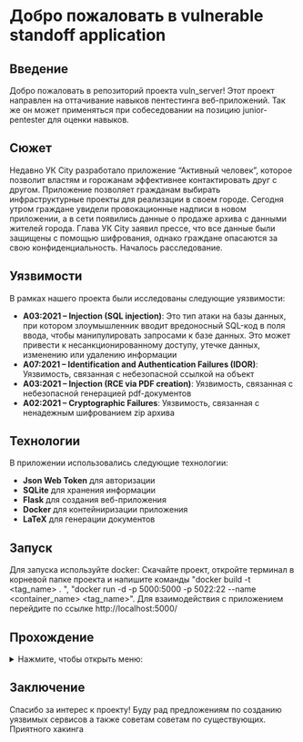 # Добро пожаловать в vulnerable standoff application

## Введение
Добро пожаловать в репозиторий проекта vuln_server! Этот проект направлен на оттачивание навыков пентестинга веб-приложений. Так же он может применяться при собеседовании на позицию junior-pentester для оценки навыков.

## Сюжет
Недавно УК City разработало приложение “Активный человек”, которое позволит властям и горожанам эффективнее контактировать друг с другом. Приложение позволяет гражданам выбирать инфраструктурные проекты для реализации в своем городе. Сегодня утром граждане увидели провокационные надписи в новом приложении, а в сети появились данные о продаже архива с данными жителей города. Глава УК City заявил прессе, что все данные были защищены с помощью шифрования, однако граждане опасаются за свою конфиденциальность. Началось расследование.

## Уязвимости
В рамках нашего проекта были исследованы следующие уязвимости:

- **A03:2021 – Injection (SQL injection)**: Это тип атаки на базы данных, при котором злоумышленник вводит вредоносный SQL-код в поля ввода, чтобы манипулировать запросами к базе данных. Это может привести к несанкционированному доступу, утечке данных, изменению или удалению информации
- **A07:2021 – Identification and Authentication Failures (IDOR)**: Уязвимость, связанная с небезопасной ссылкой на объект
- **A03:2021 – Injection (RCE via PDF creation)**: Уязвимость, связанная с небезопасной генерацией pdf-документов
- **A02:2021 – Cryptographic Failures**: Уязвимость, связанная с ненадежным шифрованием zip архива

## Технологии
В приложении использовались следующие технологии:
- **Json Web Token** для авторизации
- **SQLite** для хранения информации
- **Flask** для создания веб-приложения
- **Docker** для контейниризации приложения
- **LaTeX** для генерации документов

## Запуск
Для запуска используйте docker:
Скачайте проект, откройте терминал в корневой папке проекта и напишите команды "docker build -t <tag_name> . ", "docker run -d -p 5000:5000 -p 5022:22 --name <container_name> <tag_name>". Для взаимодействия с приложением перейдите по ссылке http://localhost:5000/

## Прохождение
<details>
  <summary>Нажмите, чтобы открыть меню:</summary>
  - Заходим на сайт, оцениваем функциональность
  - Регистрируемся
  - Видим, что мы можем поставить лайк, а также подтвердить аккаунт. На этом этапе эксплуатируем or-based SQL-injection ![тык](https://book.hacktricks.xyz/pentesting-web/sql-injection) и ![тык](https://www.google.com/url?sa=t&source=web&rct=j&opi=89978449&url=https://portswigger.net/web-security/sql-injection/cheat-sheet&ved=2ahUKEwjlq6yxgOmIAxVDFBAIHf9XFwgQFnoECBcQAQ&usg=AOvVaw1-chxB0XFPiDFl3H0x7eal)
  - После подтверждения аккаунта нам становится доступен вход по QR. Декодируем его и видим, что для входа, используется токен и id пользователя. Меняем id на id админа
  - Оцениваем функциональность, которая доступна админу. Видим, что мы можем закрыть проект, однако, нам нехватает голосов граждан. Проведя фаззинг, видим, что данный эндпоинт также поддерживает метод POST. Далее подбираем параметр (helper), который нужно передать, чтобы обойти проверку на голоса (True)
  - Оцениваем функциональность, закрываем проект и получаем сгенерированный pdf-документ. Используя Exiftool определяем, что при генерировании использовался пакет LaTeX ![клик](https://book.hacktricks.xyz/pentesting-web/formula-csv-doc-latex-ghostscript-injection#command-execution)
  - С помощью полезных нагрузок, приведенных в ссылке выше, проводим разведку сервера. В папке /root/.ssh находим приватный ключ id_rsa. Получаем его в pdf при помощи нагрузки 
  {\scriptsize 
\immediate\write18{cat /home/simple-user/.ssh/id_rsa | base64 > output}
\input{output}}
\end{center}
\end{document}
  - Декодируем и сохраняем в файл id_rsa (cat id_in_base64 | base64 -d > id_rsa). Видим, что это зашифрованный ключ.
  - используя ssh2john создаем hash данного ключа (ssh2john id_rsa > hash). С помощью John the Ripper подбираем пароль (john hash -wordllist=/path/to/rockyou). Получаем пароль и входим на сервер ("droopy")
  - По сюжету необходимо получить доступ к конфиденциальным данным, поэтому проводим разведку, в рабочей папке /app/instance находим archive.zip, защищенный паролем. Однако в нем используется слабое шифрование ![тык](https://jizen0x01.github.io/Mess-Me-Writeup/#) и ![тык](https://github.com/kimci86/bkcrack/blob/master/example/tutorial.md). Фотографию находим
  - Используя приведенные ссылки выше получаем доступ к содержимому архива: Создаем plain командой <echo -n "\x89\x50\x4e\x47\x0d\x0a\x1a\x0a\x00\x00\x00\x0d\x49\x48\x44\x52" > plain.text>
  ![Проверяем содержимое архива](https://github.com/Loftven/standoff_app/blob/master/assets/1.png)
  ![Запускаем взлом](https://github.com/Loftven/standoff_app/blob/master/assets/2.png)
  ![Дешифруем архив](https://github.com/Loftven/standoff_app/blob/master/assets/3.png)
  - В базе данных находим конечный флаг {ThI5_IS_Your_Fl@6}
</details>

## Заключение
Спасибо за интерес к проекту! Буду рад предложениям по созданию уязвимых сервисов а также советам советам по существующих. Приятного хакинга 
